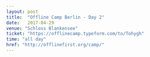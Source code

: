 ```yaml
---
layout: post
title:  "Offline Camp Berlin - Day 2"
date:   2017-04-29
venue: "Schloss Blankensee"
ticket: "https://offlinecamp.typeform.com/to/Tohygh"
time: "all day"
href: "http://offlinefirst.org/camp/"
---
```

<!-- fill in the URL of your event host page if you haven't enough information for a detail page, so the event link won't point on the detail page at all -->

